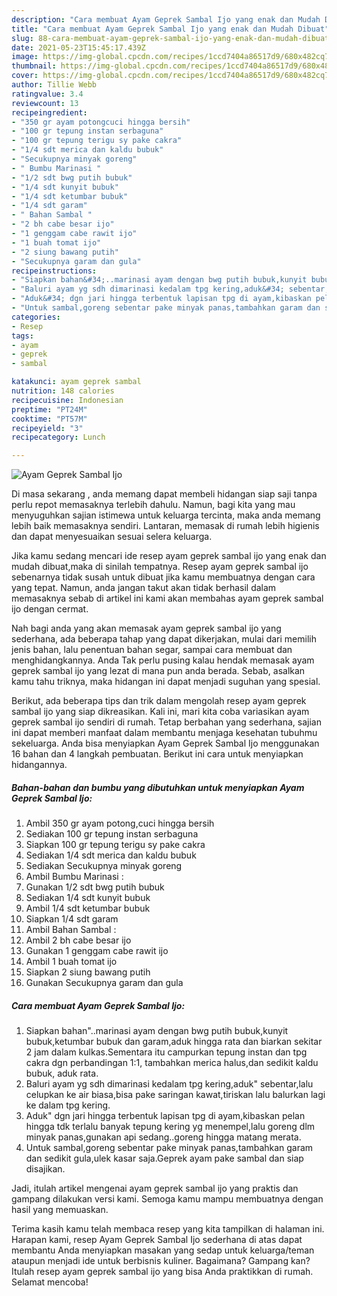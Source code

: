 ```yaml
---
description: "Cara membuat Ayam Geprek Sambal Ijo yang enak dan Mudah Dibuat"
title: "Cara membuat Ayam Geprek Sambal Ijo yang enak dan Mudah Dibuat"
slug: 88-cara-membuat-ayam-geprek-sambal-ijo-yang-enak-dan-mudah-dibuat
date: 2021-05-23T15:45:17.439Z
image: https://img-global.cpcdn.com/recipes/1ccd7404a86517d9/680x482cq70/ayam-geprek-sambal-ijo-foto-resep-utama.jpg
thumbnail: https://img-global.cpcdn.com/recipes/1ccd7404a86517d9/680x482cq70/ayam-geprek-sambal-ijo-foto-resep-utama.jpg
cover: https://img-global.cpcdn.com/recipes/1ccd7404a86517d9/680x482cq70/ayam-geprek-sambal-ijo-foto-resep-utama.jpg
author: Tillie Webb
ratingvalue: 3.4
reviewcount: 13
recipeingredient:
- "350 gr ayam potongcuci hingga bersih"
- "100 gr tepung instan serbaguna"
- "100 gr tepung terigu sy pake cakra"
- "1/4 sdt merica dan kaldu bubuk"
- "Secukupnya minyak goreng"
- " Bumbu Marinasi "
- "1/2 sdt bwg putih bubuk"
- "1/4 sdt kunyit bubuk"
- "1/4 sdt ketumbar bubuk"
- "1/4 sdt garam"
- " Bahan Sambal "
- "2 bh cabe besar ijo"
- "1 genggam cabe rawit ijo"
- "1 buah tomat ijo"
- "2 siung bawang putih"
- "Secukupnya garam dan gula"
recipeinstructions:
- "Siapkan bahan&#34;..marinasi ayam dengan bwg putih bubuk,kunyit bubuk,ketumbar bubuk dan garam,aduk hingga rata dan biarkan sekitar 2 jam dalam kulkas.Sementara itu campurkan tepung instan dan tpg cakra dgn perbandingan 1:1, tambahkan merica halus,dan sedikit kaldu bubuk, aduk rata."
- "Baluri ayam yg sdh dimarinasi kedalam tpg kering,aduk&#34; sebentar,lalu celupkan ke air biasa,bisa pake saringan kawat,tiriskan lalu balurkan lagi ke dalam tpg kering."
- "Aduk&#34; dgn jari hingga terbentuk lapisan tpg di ayam,kibaskan pelan hingga tdk terlalu banyak tepung kering yg menempel,lalu goreng dlm minyak panas,gunakan api sedang..goreng hingga matang merata."
- "Untuk sambal,goreng sebentar pake minyak panas,tambahkan garam dan sedikit gula,ulek kasar saja.Geprek ayam pake sambal dan siap disajikan."
categories:
- Resep
tags:
- ayam
- geprek
- sambal

katakunci: ayam geprek sambal 
nutrition: 148 calories
recipecuisine: Indonesian
preptime: "PT24M"
cooktime: "PT57M"
recipeyield: "3"
recipecategory: Lunch

---
```



![Ayam Geprek Sambal Ijo](https://img-global.cpcdn.com/recipes/1ccd7404a86517d9/680x482cq70/ayam-geprek-sambal-ijo-foto-resep-utama.jpg)

Di masa  sekarang , anda memang dapat membeli hidangan siap saji tanpa perlu repot memasaknya terlebih dahulu. Namun, bagi kita yang mau menyuguhkan sajian istimewa untuk keluarga tercinta, maka anda memang lebih baik memasaknya sendiri. Lantaran, memasak di rumah lebih higienis dan dapat menyesuaikan sesuai selera keluarga.

Jika kamu sedang mencari ide resep ayam geprek sambal ijo yang enak dan mudah dibuat,maka di sinilah tempatnya. Resep ayam geprek sambal ijo  sebenarnya tidak susah untuk dibuat jika kamu membuatnya dengan cara yang tepat. Namun, anda jangan takut akan tidak berhasil dalam memasaknya 
sebab di artikel ini kami akan membahas ayam geprek sambal ijo dengan cermat.  



Nah bagi anda yang akan memasak ayam geprek sambal ijo yang sederhana, ada beberapa tahap yang dapat dikerjakan, mulai dari memilih jenis bahan, lalu penentuan bahan segar, sampai cara membuat dan menghidangkannya. Anda Tak perlu pusing kalau hendak memasak ayam geprek sambal ijo yang lezat di mana pun anda berada. Sebab, asalkan kamu  tahu triknya, maka hidangan ini dapat menjadi suguhan yang spesial.

Berikut, ada beberapa tips dan trik dalam mengolah resep ayam geprek sambal ijo yang siap dikreasikan. Kali ini, mari kita coba variasikan ayam geprek sambal ijo sendiri di rumah. Tetap berbahan yang sederhana, sajian ini dapat memberi manfaat dalam membantu menjaga kesehatan tubuhmu sekeluarga. Anda bisa menyiapkan Ayam Geprek Sambal Ijo menggunakan 16 bahan dan 4 langkah pembuatan. Berikut ini cara untuk menyiapkan hidangannya.

<!--inarticleads1-->

##### Bahan-bahan dan bumbu yang dibutuhkan untuk menyiapkan Ayam Geprek Sambal Ijo:

1. Ambil 350 gr ayam potong,cuci hingga bersih
1. Sediakan 100 gr tepung instan serbaguna
1. Siapkan 100 gr tepung terigu sy pake cakra
1. Sediakan 1/4 sdt merica dan kaldu bubuk
1. Sediakan Secukupnya minyak goreng
1. Ambil  Bumbu Marinasi :
1. Gunakan 1/2 sdt bwg putih bubuk
1. Sediakan 1/4 sdt kunyit bubuk
1. Ambil 1/4 sdt ketumbar bubuk
1. Siapkan 1/4 sdt garam
1. Ambil  Bahan Sambal :
1. Ambil 2 bh cabe besar ijo
1. Gunakan 1 genggam cabe rawit ijo
1. Ambil 1 buah tomat ijo
1. Siapkan 2 siung bawang putih
1. Gunakan Secukupnya garam dan gula




<!--inarticleads2-->

##### Cara membuat Ayam Geprek Sambal Ijo:

1. Siapkan bahan&#34;..marinasi ayam dengan bwg putih bubuk,kunyit bubuk,ketumbar bubuk dan garam,aduk hingga rata dan biarkan sekitar 2 jam dalam kulkas.Sementara itu campurkan tepung instan dan tpg cakra dgn perbandingan 1:1, tambahkan merica halus,dan sedikit kaldu bubuk, aduk rata.
1. Baluri ayam yg sdh dimarinasi kedalam tpg kering,aduk&#34; sebentar,lalu celupkan ke air biasa,bisa pake saringan kawat,tiriskan lalu balurkan lagi ke dalam tpg kering.
1. Aduk&#34; dgn jari hingga terbentuk lapisan tpg di ayam,kibaskan pelan hingga tdk terlalu banyak tepung kering yg menempel,lalu goreng dlm minyak panas,gunakan api sedang..goreng hingga matang merata.
1. Untuk sambal,goreng sebentar pake minyak panas,tambahkan garam dan sedikit gula,ulek kasar saja.Geprek ayam pake sambal dan siap disajikan.




Jadi, itulah artikel mengenai  ayam geprek sambal ijo  yang praktis dan gampang dilakukan versi kami. Semoga kamu mampu membuatnya dengan hasil yang memuaskan. 

Terima kasih kamu telah membaca resep yang kita tampilkan di halaman ini. Harapan kami, resep  Ayam Geprek Sambal Ijo sederhana di atas dapat membantu Anda menyiapkan masakan yang sedap untuk keluarga/teman ataupun menjadi ide untuk berbisnis kuliner. Bagaimana? Gampang kan? Itulah resep ayam geprek sambal ijo yang bisa Anda praktikkan di rumah. Selamat mencoba!

